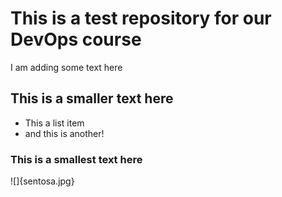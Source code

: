 # This is a test repository for our DevOps course

I am adding some text here

## This is a smaller text here

* This a list item
* and this is another!

### This is a smallest text here

![]{sentosa.jpg}
